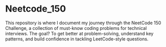 # Neetcode_150
This repository is where I document my journey through the NeetCode 150 Challenge, a collection of must-know coding problems for technical interviews. The goal? To get better at problem-solving, understand key patterns, and build confidence in tackling LeetCode-style questions.
